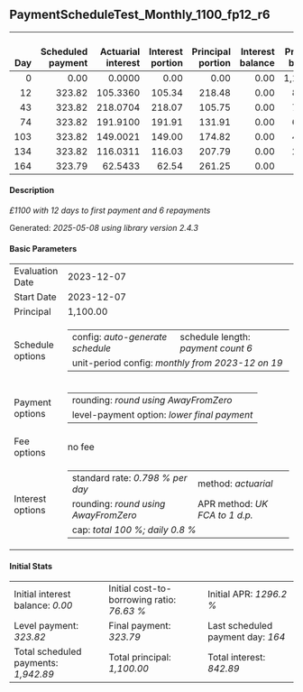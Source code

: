<h2>PaymentScheduleTest_Monthly_1100_fp12_r6</h2>
<table>
    <thead style="vertical-align: bottom;">
        <th style="text-align: right;">Day</th>
        <th style="text-align: right;">Scheduled payment</th>
        <th style="text-align: right;">Actuarial interest</th>
        <th style="text-align: right;">Interest portion</th>
        <th style="text-align: right;">Principal portion</th>
        <th style="text-align: right;">Interest balance</th>
        <th style="text-align: right;">Principal balance</th>
        <th style="text-align: right;">Total actuarial interest</th>
        <th style="text-align: right;">Total interest</th>
        <th style="text-align: right;">Total principal</th>
    </thead>
    <tr style="text-align: right;">
        <td class="ci00">0</td>
        <td class="ci01" style="white-space: nowrap;">0.00</td>
        <td class="ci02">0.0000</td>
        <td class="ci03">0.00</td>
        <td class="ci04">0.00</td>
        <td class="ci05">0.00</td>
        <td class="ci06">1,100.00</td>
        <td class="ci07">0.0000</td>
        <td class="ci08">0.00</td>
        <td class="ci09">0.00</td>
    </tr>
    <tr style="text-align: right;">
        <td class="ci00">12</td>
        <td class="ci01" style="white-space: nowrap;">323.82</td>
        <td class="ci02">105.3360</td>
        <td class="ci03">105.34</td>
        <td class="ci04">218.48</td>
        <td class="ci05">0.00</td>
        <td class="ci06">881.52</td>
        <td class="ci07">105.3360</td>
        <td class="ci08">105.34</td>
        <td class="ci09">218.48</td>
    </tr>
    <tr style="text-align: right;">
        <td class="ci00">43</td>
        <td class="ci01" style="white-space: nowrap;">323.82</td>
        <td class="ci02">218.0704</td>
        <td class="ci03">218.07</td>
        <td class="ci04">105.75</td>
        <td class="ci05">0.00</td>
        <td class="ci06">775.77</td>
        <td class="ci07">323.4064</td>
        <td class="ci08">323.41</td>
        <td class="ci09">324.23</td>
    </tr>
    <tr style="text-align: right;">
        <td class="ci00">74</td>
        <td class="ci01" style="white-space: nowrap;">323.82</td>
        <td class="ci02">191.9100</td>
        <td class="ci03">191.91</td>
        <td class="ci04">131.91</td>
        <td class="ci05">0.00</td>
        <td class="ci06">643.86</td>
        <td class="ci07">515.3164</td>
        <td class="ci08">515.32</td>
        <td class="ci09">456.14</td>
    </tr>
    <tr style="text-align: right;">
        <td class="ci00">103</td>
        <td class="ci01" style="white-space: nowrap;">323.82</td>
        <td class="ci02">149.0021</td>
        <td class="ci03">149.00</td>
        <td class="ci04">174.82</td>
        <td class="ci05">0.00</td>
        <td class="ci06">469.04</td>
        <td class="ci07">664.3185</td>
        <td class="ci08">664.32</td>
        <td class="ci09">630.96</td>
    </tr>
    <tr style="text-align: right;">
        <td class="ci00">134</td>
        <td class="ci01" style="white-space: nowrap;">323.82</td>
        <td class="ci02">116.0311</td>
        <td class="ci03">116.03</td>
        <td class="ci04">207.79</td>
        <td class="ci05">0.00</td>
        <td class="ci06">261.25</td>
        <td class="ci07">780.3496</td>
        <td class="ci08">780.35</td>
        <td class="ci09">838.75</td>
    </tr>
    <tr style="text-align: right;">
        <td class="ci00">164</td>
        <td class="ci01" style="white-space: nowrap;">323.79</td>
        <td class="ci02">62.5433</td>
        <td class="ci03">62.54</td>
        <td class="ci04">261.25</td>
        <td class="ci05">0.00</td>
        <td class="ci06">0.00</td>
        <td class="ci07">842.8928</td>
        <td class="ci08">842.89</td>
        <td class="ci09">1,100.00</td>
    </tr>
</table>
<h4>Description</h4>
<p><i>£1100 with 12 days to first payment and 6 repayments</i></p>
<p>Generated: <i>2025-05-08 using library version 2.4.3</i></p>
<h4>Basic Parameters</h4>
<table>
    <tr>
        <td>Evaluation Date</td>
        <td>2023-12-07</td>
    </tr>
    <tr>
        <td>Start Date</td>
        <td>2023-12-07</td>
    </tr>
    <tr>
        <td>Principal</td>
        <td>1,100.00</td>
    </tr>
    <tr>
        <td>Schedule options</td>
        <td>
            <table>
                <tr>
                    <td>config: <i>auto-generate schedule</i></td>
                    <td>schedule length: <i><i>payment count</i> 6</i></td>
                </tr>
                <tr>
                    <td colspan="2" style="white-space: nowrap;">unit-period config: <i>monthly from 2023-12 on 19</i></td>
                </tr>
            </table>
        </td>
    </tr>
    <tr>
        <td>Payment options</td>
        <td>
            <table>
                <tr>
                    <td>rounding: <i>round using AwayFromZero</i></td>
                </tr>
                <tr>
                    <td>level-payment option: <i>lower&nbsp;final&nbsp;payment</i></td>
                </tr>
            </table>
        </td>
    </tr>
    <tr>
        <td>Fee options</td>
        <td>no fee
        </td>
    </tr>
    <tr>
        <td>Interest options</td>
        <td>
            <table>
                <tr>
                    <td>standard rate: <i>0.798 % per day</i></td>
                    <td>method: <i>actuarial</i></td>
                </tr>
                <tr>
                    <td>rounding: <i>round using AwayFromZero</i></td>
                    <td>APR method: <i>UK FCA to 1 d.p.</i></td>
                </tr>
                <tr>
                    <td colspan="2">cap: <i>total 100 %; daily 0.8 %</td>
                </tr>
            </table>
        </td>
    </tr>
</table>
<h4>Initial Stats</h4>
<table>
    <tr>
        <td>Initial interest balance: <i>0.00</i></td>
        <td>Initial cost-to-borrowing ratio: <i>76.63 %</i></td>
        <td>Initial APR: <i>1296.2 %</i></td>
    </tr>
    <tr>
        <td>Level payment: <i>323.82</i></td>
        <td>Final payment: <i>323.79</i></td>
        <td>Last scheduled payment day: <i>164</i></td>
    </tr>
    <tr>
        <td>Total scheduled payments: <i>1,942.89</i></td>
        <td>Total principal: <i>1,100.00</i></td>
        <td>Total interest: <i>842.89</i></td>
    </tr>
</table>